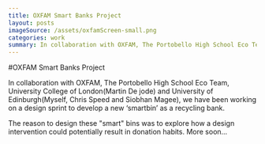 ```yaml
---
title: OXFAM Smart Banks Project
layout: posts
imageSource: /assets/oxfamScreen-small.png
categories: work
summary: In collaboration with OXFAM, The Portobello High School Eco Team, University College of London(Martin De jode) and University of Edinburgh(Myself, Chris Speed and Siobhan Magee), we have been working on a design sprint to develop a new ‘smartbin’ as a recycling bank. The reason to design these "smart" bins was to explore how a design intervention could potentially effect donation habits.
---
```


#OXFAM Smart Banks Project

In collaboration with OXFAM, The Portobello High School Eco Team, University College of London(Martin De jode) and University of Edinburgh(Myself, Chris Speed and Siobhan Magee), we have been working on a design sprint to develop a new ‘smartbin’ as a recycling bank. 

The reason to design these "smart" bins was to explore how a design intervention could potentially result in donation habits.
More soon...

